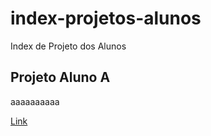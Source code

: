 # index-projetos-alunos
Index de Projeto dos Alunos

## Projeto Aluno A

aaaaaaaaaa

[Link](https://google.com.br)
